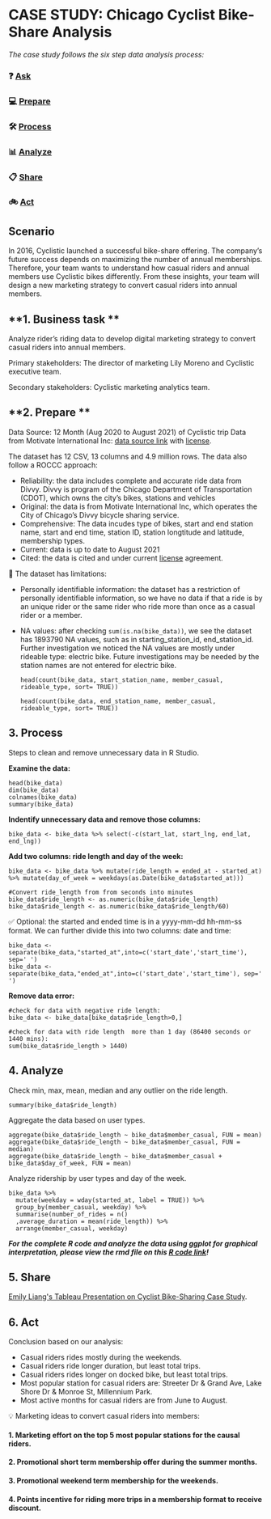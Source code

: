 # CASE STUDY: Chicago Cyclist Bike-Share Analysis

_The case study follows the six step data analysis process:_

### ❓ [Ask](#1-business-task)
### 💻 [Prepare](#2-prepare)
### 🛠 [Process](#3-process)
### 📊 [Analyze](#4-analyze)
### 📋 [Share](#5-share)
### 🚲 [Act](#6-act)

## Scenario
In 2016, Cyclistic launched a successful bike-share offering. The company’s future success depends on maximizing the number of annual memberships. Therefore, your team wants to understand how casual riders and annual members use Cyclistic bikes differently. From these insights, your team will design a new marketing strategy to convert casual riders into annual members.

## **1. Business task ** 
Analyze rider’s riding data to develop digital marketing strategy to convert casual riders into annual members. 

Primary stakeholders: The director of marketing Lily Moreno and Cyclistic executive team.

Secondary stakeholders: Cyclistic marketing analytics team.

## **2. Prepare **
Data Source: 12 Month (Aug 2020 to August 2021) of Cyclistic trip Data from Motivate International Inc: [data source link](https://divvy-tripdata.s3.amazonaws.com/index.html) with [license](https://www.divvybikes.com/data-license-agreement).

The dataset has 12 CSV, 13 columns and 4.9 million rows. The data also follow a ROCCC approach:

- Reliability: the data includes complete and accurate ride data from Divvy. Divvy is program of the Chicago Department of Transportation (CDOT), which owns the city’s bikes, stations and vehicles
- Original: the data is from Motivate International Inc, which operates the City of Chicago’s Divvy bicycle sharing service.
- Comprehensive: The data incudes type of bikes, start and end station name, start and end time, station ID, station longtitude and latitude, membership types.
- Current: data is up to date to August 2021
- Cited: the data is cited and under current [license](https://www.divvybikes.com/data-license-agreement) agreement.

🚫 The dataset has limitations:

- Personally identifiable information: the dataset has a restriction of personally identifiable information, so we have no data if that a ride is by an unique rider or the same rider who ride more than once as a casual rider or a member. 
- NA values: after checking `sum(is.na(bike_data))`, we see the dataset has 1893790 NA values, such as in starting_station_id, end_station_id. Further investigation we noticed the NA values are mostly under rideable type: electric bike. Future investigations may be needed by the station names are not entered for electric bike. 

  ```
  head(count(bike_data, start_station_name, member_casual,  rideable_type, sort= TRUE))
  
  head(count(bike_data, end_station_name, member_casual,  rideable_type, sort= TRUE))
  ```

## **3. Process**

Steps to clean and remove unnecessary data in R Studio.

 **Examine the data:** 

```
head(bike_data)
dim(bike_data)
colnames(bike_data)
summary(bike_data)
```

**Indentify unnecessary data and remove those columns:**

```
bike_data <- bike_data %>% select(-c(start_lat, start_lng, end_lat, end_lng))
```

**Add two columns: ride length and day of the week:** 
```
bike_data <- bike_data %>% mutate(ride_length = ended_at - started_at) %>% mutate(day_of_week = weekdays(as.Date(bike_data$started_at)))

#Convert ride_length from from seconds into minutes
bike_data$ride_length <- as.numeric(bike_data$ride_length)
bike_data$ride_length <- as.numeric(bike_data$ride_length/60)
```

✅ Optional: the started and ended time is in a yyyy-mm-dd hh-mm-ss format. We can further divide this into two columns: date and time:
```
bike_data <- separate(bike_data,"started_at",into=c('start_date','start_time'), sep=' ')
bike_data <- separate(bike_data,"ended_at",into=c('start_date','start_time'), sep=' ')
```

**Remove data error:**

```
#check for data with negative ride length:
bike_data <- bike_data[bike_data$ride_length>0,]

#check for data with ride length  more than 1 day (86400 seconds or 1440 mins):
sum(bike_data$ride_length > 1440)
```

## 4. Analyze

Check min, max, mean, median and any outlier on the ride length.
```
summary(bike_data$ride_length)
```

Aggregate the data based on user types.
```
aggregate(bike_data$ride_length ~ bike_data$member_casual, FUN = mean)
aggregate(bike_data$ride_length ~ bike_data$member_casual, FUN = median)
aggregate(bike_data$ride_length ~ bike_data$member_casual + bike_data$day_of_week, FUN = mean)
```

Analyze ridership by user types and day of the week.
```
bike_data %>% 
  mutate(weekday = wday(started_at, label = TRUE)) %>%  
  group_by(member_casual, weekday) %>%  
  summarise(number_of_rides = n()							
  ,average_duration = mean(ride_length)) %>% 		
  arrange(member_casual, weekday)								
 ```
 
***For the complete R code and analyze the data using ggplot for graphical interpretation, please view the rmd file on this [R code link](https://github.com/xtenix88/Google-Data-Analytic-Capstone/blob/main/Cyclist-Data-Analysis-Google-Capstone.Rmd)!***

 
 

## 5. Share 
[Emily Liang's Tableau Presentation on Cyclist Bike-Sharing Case Study](https://public.tableau.com/app/profile/emily.liang7497/viz/CyclistBikeShareAnalysis/Story1).


## 6. Act
Conclusion based on our analysis:
- Casual riders rides mostly during the weekends.
- Casual riders ride longer duration, but least total trips. 
- Casual riders rides longer on docked bike, but least total trips.
- Most popular station for casual riders are: Streeter Dr & Grand Ave, Lake Shore Dr & Monroe St, Millennium Park.
- Most active months for casual riders are from June to August.

💡 Marketing ideas to convert casual riders into members:

#### 1. Marketing effort on the top 5 most popular stations for the causal riders.

#### 2. Promotional short term membership offer during the summer months.

#### 3. Promotional weekend term membership for the weekends.

#### 4. Points incentive for riding more trips in a membership format to receive discount. 

